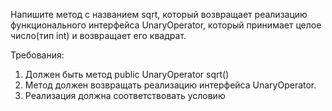 Напишите метод с названием sqrt, который возвращает реализацию функционального интерфейса UnaryOperator, который принимает целое число(тип int) и возвращает его квадрат.

Требования:
1. Должен быть метод public UnaryOperator sqrt()
2. Метод должен возвращать реализацию интерфейса UnaryOperator.
3. Реализация должна соответствовать условию
